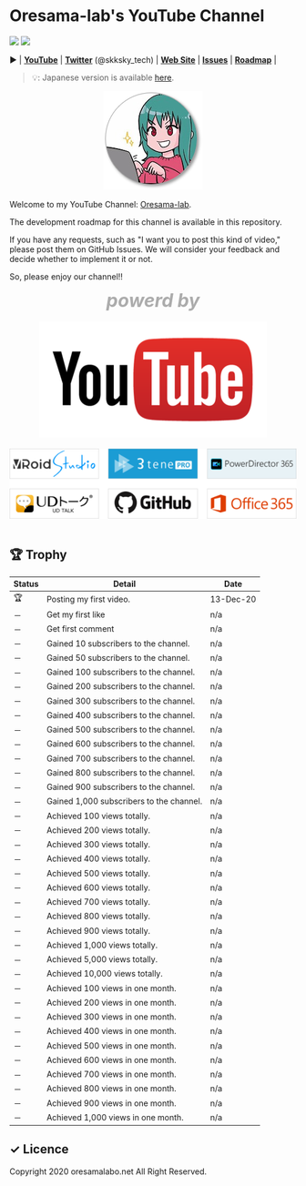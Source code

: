 # Oresama-lab's YouTube Channel

![](https://img.shields.io/github/issues/oresama-lab/YouTube)
![](https://img.shields.io/twitter/follow/skksky_tech?label=follow&style=social)

▶ | [**YouTube**](https://www.youtube.com/channel/UC2f0a_42-5NgpmeZ6aLhmmA) | [**Twitter**](https://twitter.com/skksky_tech) (@skksky_tech) | [**Web Site**](https://www.oresamalabo.net) | [**Issues**](https://github.com/oresama-lab/YouTube/issues) | [**Roadmap**](https://github.com/oresama-lab/YouTube/projects) | 


> 💡: Japanese version is available [here](./README-JP.md).

<div align="center">
    <img src="_img/icon_channel.png" alt="channel icon" title="Channel icon">
</div>

Welcome to my YouTube Channel: [Oresama-lab](https://www.youtube.com/channel/UC2f0a_42-5NgpmeZ6aLhmmA).

The development roadmap for this channel is available in this repository.

If you have any requests, such as "I want you to post this kind of video," please post them on GitHub Issues. We will consider your feedback and decide whether to implement it or not.

So, please enjoy our channel!!

<div style="text-align: center;">
    <font size=6 color=#ACACAC>
        <i><b>powerd by</b></i>
    </font>
</div>

<br>

<div align="center">
    <img src="_img/logo_youtube.png" alt="powered by" title="powered by">
</div>

<br>

<div align="center">
    <img src="_img/logo_powered-by.png" alt="powered by" title="powered by">
</div>

<br>

## 🏆 Trophy

| Status | Detail                                   | Date      |
|--------|------------------------------------------|-----------|
| 🏆     | Posting my first video.                  | 13-Dec-20 |
| －      | Get my first like                        | n/a       |
| －      | Get first comment                        | n/a       |
| －      | Gained 10 subscribers to the channel.    | n/a       |
| －      | Gained 50 subscribers to the channel.    | n/a       |
| －      | Gained 100 subscribers to the channel.   | n/a       |
| －      | Gained 200 subscribers to the channel.   | n/a       |
| －      | Gained 300 subscribers to the channel.   | n/a       |
| －      | Gained 400 subscribers to the channel.   | n/a       |
| －      | Gained 500 subscribers to the channel.   | n/a       |
| －      | Gained 600 subscribers to the channel.   | n/a       |
| －      | Gained 700 subscribers to the channel.   | n/a       |
| －      | Gained 800 subscribers to the channel.   | n/a       |
| －      | Gained 900 subscribers to the channel.   | n/a       |
| －      | Gained 1,000 subscribers to the channel. | n/a       |
| －      | Achieved 100 views totally.              | n/a       |
| －      | Achieved 200 views totally.              | n/a       |
| －      | Achieved 300 views totally.              | n/a       |
| －      | Achieved 400 views totally.              | n/a       |
| －      | Achieved 500 views totally.              | n/a       |
| －      | Achieved 600 views totally.              | n/a       |
| －      | Achieved 700 views totally.              | n/a       |
| －      | Achieved 800 views totally.              | n/a       |
| －      | Achieved 900 views totally.              | n/a       |
| －      | Achieved 1,000 views totally.            | n/a       |
| －      | Achieved 5,000 views totally.            | n/a       |
| －      | Achieved 10,000 views totally.           | n/a       |
| －      | Achieved 100 views in one month.         | n/a       |
| －      | Achieved 200 views in one month.         | n/a       |
| －      | Achieved 300 views in one month.         | n/a       |
| －      | Achieved 400 views in one month.         | n/a       |
| －      | Achieved 500 views in one month.         | n/a       |
| －      | Achieved 600 views in one month.         | n/a       |
| －      | Achieved 700 views in one month.         | n/a       |
| －      | Achieved 800 views in one month.         | n/a       |
| －      | Achieved 900 views in one month.         | n/a       |
| －      | Achieved 1,000 views in one month.       | n/a       |

## ✓ Licence

Copyright 2020 oresamalabo.net All Right Reserved.